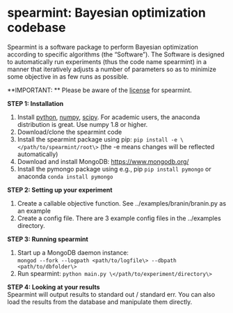 spearmint: Bayesian optimization codebase
=========================================

Spearmint is a software package to perform Bayesian optimization according to specific algorithms (the “Software”). The Software is designed to automatically run experiments (thus the code name spearmint) in a manner that iteratively adjusts a number of parameters so as to minimize some objective in as few runs as possible.

**IMPORTANT: ** Please be aware of the [license](LICENSE.md) for spearmint.

**STEP 1: Installation**  

1. Install [python](https://www.python.org/), [numpy](http://www.numpy.org/), [scipy](http://www.numpy.org/). For academic users, the anaconda distribution is great. Use numpy 1.8 or higher.  
2. Download/clone the spearmint code  
3. Install the spearmint package using pip: `pip install -e \</path/to/spearmint/root\>` (the -e means changes will be reflected automatically)  
4. Download and install MongoDB: https://www.mongodb.org/   
5. Install the pymongo package using e.g., pip `pip install pymongo` or anaconda `conda install pymongo`  

**STEP 2: Setting up your experiment**  
1. Create a callable objective function. See ../examples/branin/branin.py as an example  
2. Create a config file. There are 3 example config files in the ../examples directory.  

**STEP 3: Running spearmint**  
1. Start up a MongoDB daemon instance:  
`mongod --fork --logpath <path/to/logfile\> --dbpath <path/to/dbfolder\>`  
2. Run spearmint: `python main.py \</path/to/experiment/directory\>`

**STEP 4: Looking at your results**  
Spearmint will output results to standard out / standard err. You can also load the results from the database and manipulate them directly. 
